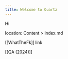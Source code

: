 ```yaml
---
title: Welcome to Quartz
---
```


Hi 


location:
Content > index.md





[[WhatTheFk]]   link



[[QA (2024)]]


